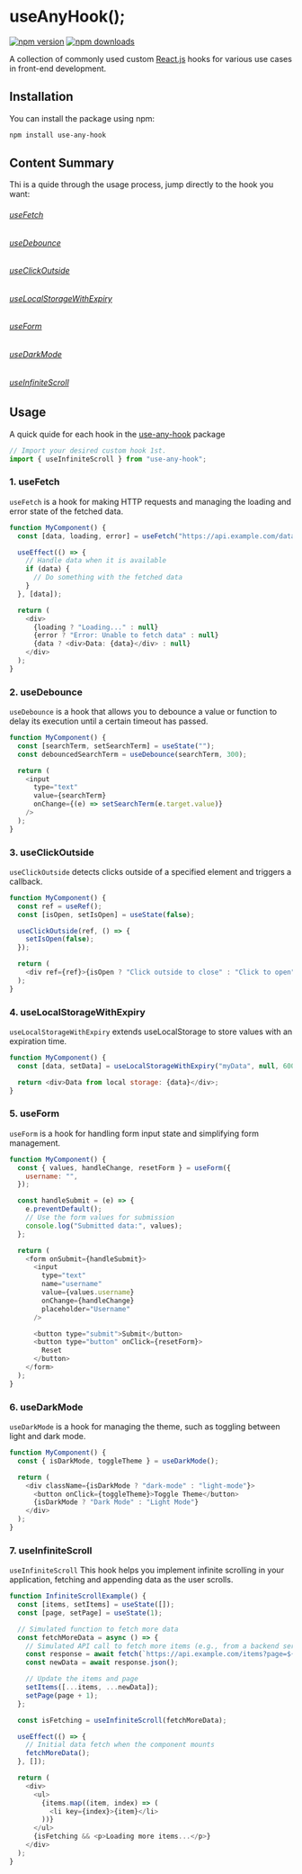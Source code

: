 # useAnyHook();

[![npm version](https://img.shields.io/npm/v/use-any-hook.svg?style=flat-square)](https://www.npmjs.org/package/use-any-hook)
[![npm downloads](https://img.shields.io/npm/dm/use-any-hook.svg?style=flat-square)](https://npm-stat.com/charts.html?package=use-any-hook)

A collection of commonly used custom [React.js](https://reactjs.org) hooks for various use cases in front-end development.

## Installation

You can install the package using npm:

```bash
npm install use-any-hook
```

## Content Summary

Thi is a quide through the usage process, jump directly to the hook you want:

###### [useFetch](https://www.npmjs.com/package/use-any-hook#1-usefetch)

###### [useDebounce](https://www.npmjs.com/package/use-any-hook#2-useDebounce)

###### [useClickOutside](https://www.npmjs.com/package/use-any-hook#3-useClickOutside)

###### [useLocalStorageWithExpiry](https://www.npmjs.com/package/use-any-hook#4-useLocalStorageWithExpiry)

###### [useForm](https://www.npmjs.com/package/use-any-hook#5-useForm)

###### [useDarkMode](https://www.npmjs.com/package/use-any-hook#6-useDarkMode)

###### [useInfiniteScroll](https://www.npmjs.com/package/use-any-hook#7-useInfiniteScroll)

###

## Usage

A quick quide for each hook in the [use-any-hook](https://www.npmjs.com/package/use-any-hook) package

```javascript
// Import your desired custom hook 1st.
import { useInfiniteScroll } from "use-any-hook";
```

### 1. useFetch

`useFetch` is a hook for making HTTP requests and managing the loading and error state of the fetched data.

```javascript
function MyComponent() {
  const [data, loading, error] = useFetch("https://api.example.com/data");

  useEffect(() => {
    // Handle data when it is available
    if (data) {
      // Do something with the fetched data
    }
  }, [data]);

  return (
    <div>
      {loading ? "Loading..." : null}
      {error ? "Error: Unable to fetch data" : null}
      {data ? <div>Data: {data}</div> : null}
    </div>
  );
}
```

### 2. useDebounce

`useDebounce` is a hook that allows you to debounce a value or function to delay its execution until a certain timeout has passed.

```javascript
function MyComponent() {
  const [searchTerm, setSearchTerm] = useState("");
  const debouncedSearchTerm = useDebounce(searchTerm, 300);

  return (
    <input
      type="text"
      value={searchTerm}
      onChange={(e) => setSearchTerm(e.target.value)}
    />
  );
}
```

### 3. useClickOutside

`useClickOutside` detects clicks outside of a specified element and triggers a callback.

```javascript
function MyComponent() {
  const ref = useRef();
  const [isOpen, setIsOpen] = useState(false);

  useClickOutside(ref, () => {
    setIsOpen(false);
  });

  return (
    <div ref={ref}>{isOpen ? "Click outside to close" : "Click to open"}</div>
  );
}
```

### 4. useLocalStorageWithExpiry

`useLocalStorageWithExpiry` extends useLocalStorage to store values with an expiration time.

```javascript
function MyComponent() {
  const [data, setData] = useLocalStorageWithExpiry("myData", null, 60000);

  return <div>Data from local storage: {data}</div>;
}
```

### 5. useForm

`useForm` is a hook for handling form input state and simplifying form management.

```javascript
function MyComponent() {
  const { values, handleChange, resetForm } = useForm({
    username: "",
  });

  const handleSubmit = (e) => {
    e.preventDefault();
    // Use the form values for submission
    console.log("Submitted data:", values);
  };

  return (
    <form onSubmit={handleSubmit}>
      <input
        type="text"
        name="username"
        value={values.username}
        onChange={handleChange}
        placeholder="Username"
      />

      <button type="submit">Submit</button>
      <button type="button" onClick={resetForm}>
        Reset
      </button>
    </form>
  );
}
```

### 6. useDarkMode

`useDarkMode` is a hook for managing the theme, such as toggling between light and dark mode.

```javascript
function MyComponent() {
  const { isDarkMode, toggleTheme } = useDarkMode();

  return (
    <div className={isDarkMode ? "dark-mode" : "light-mode"}>
      <button onClick={toggleTheme}>Toggle Theme</button>
      {isDarkMode ? "Dark Mode" : "Light Mode"}
    </div>
  );
}
```

### 7. useInfiniteScroll

`useInfiniteScroll` This hook helps you implement infinite scrolling in your application, fetching and appending data as the user scrolls.

```javascript
function InfiniteScrollExample() {
  const [items, setItems] = useState([]);
  const [page, setPage] = useState(1);

  // Simulated function to fetch more data
  const fetchMoreData = async () => {
    // Simulated API call to fetch more items (e.g., from a backend server)
    const response = await fetch(`https://api.example.com/items?page=${page}`);
    const newData = await response.json();

    // Update the items and page
    setItems([...items, ...newData]);
    setPage(page + 1);
  };

  const isFetching = useInfiniteScroll(fetchMoreData);

  useEffect(() => {
    // Initial data fetch when the component mounts
    fetchMoreData();
  }, []);

  return (
    <div>
      <ul>
        {items.map((item, index) => (
          <li key={index}>{item}</li>
        ))}
      </ul>
      {isFetching && <p>Loading more items...</p>}
    </div>
  );
}
```
